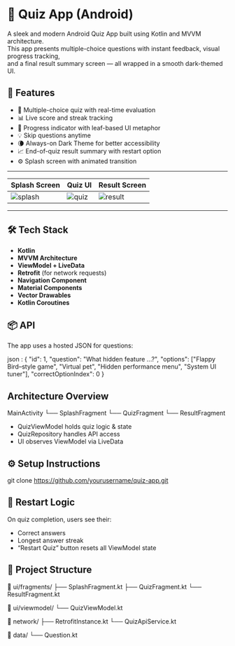 # 🧠 Quiz App (Android)

A sleek and modern Android Quiz App built using Kotlin and MVVM architecture.  
This app presents multiple-choice questions with instant feedback, visual progress tracking,  
and a final result summary screen — all wrapped in a smooth dark-themed UI.

## 🚀 Features
- 🎯 Multiple-choice quiz with real-time evaluation  
- 📊 Live score and streak tracking  
- 🌿 Progress indicator with leaf-based UI metaphor  
- 💡 Skip questions anytime  
- 🌘 Always-on Dark Theme for better accessibility  
- 📈 End-of-quiz result summary with restart option  
- ⚙️ Splash screen with animated transition  

---

| Splash Screen                           | Quiz UI                             | Result Screen                           |
|-----------------------------------------|-------------------------------------|-----------------------------------------|
| ![splash](screenshots/splashScreen.png) | ![quiz](screenshots/quizScreen.png) | ![result](screenshots/resultScreen.png) |

---

## 🛠 Tech Stack

- **Kotlin**
- **MVVM Architecture**
- **ViewModel + LiveData**
- **Retrofit** (for network requests)
- **Navigation Component**
- **Material Components**
- **Vector Drawables**
- **Kotlin Coroutines**

## 📦 API
The app uses a hosted JSON for questions:

json :
{
  "id": 1,
  "question": "What hidden feature ...?",
  "options": ["Flappy Bird–style game", "Virtual pet", "Hidden performance menu", "System UI tuner"],
  "correctOptionIndex": 0
}

## Architecture Overview
MainActivity
└── SplashFragment
└── QuizFragment
└── ResultFragment

- QuizViewModel holds quiz logic & state
- QuizRepository handles API access
- UI observes ViewModel via LiveData

##  ⚙️ Setup Instructions
git clone https://github.com/yourusername/quiz-app.git

## 🔁 Restart Logic
On quiz completion, users see their:
- Correct answers
- Longest answer streak
- “Restart Quiz” button resets all ViewModel state

## 📂 Project Structure
  📁 ui/fragments/
  ├── SplashFragment.kt
  ├── QuizFragment.kt
  └── ResultFragment.kt

📁 ui/viewmodel/
└── QuizViewModel.kt

📁 network/
├── RetrofitInstance.kt
└── QuizApiService.kt

📁 data/
└── Question.kt




